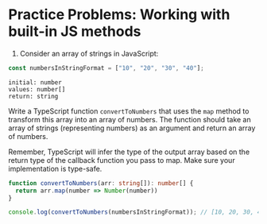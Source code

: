 # Practice Problems: Working with built-in JS methods

1. Consider an array of strings in JavaScript:

```ts
const numbersInStringFormat = ["10", "20", "30", "40"];
```

```
initial: number
values: number[]
return: string
```

Write a TypeScript function `convertToNumbers` that uses the `map` method to transform this array into an array of numbers. The function should take an array of strings (representing numbers) as an argument and return an array of numbers.

Remember, TypeScript will infer the type of the output array based on the return type of the callback function you pass to map. Make sure your implementation is type-safe.


```ts
function convertToNumbers(arr: string[]): number[] {
  return arr.map(number => Number(number))
}

console.log(convertToNumbers(numbersInStringFormat)); // [10, 20, 30, 40]
```


